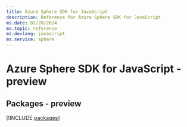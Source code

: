 ```yaml
---
title: Azure Sphere SDK for JavaScript
description: Reference for Azure Sphere SDK for JavaScript
ms.date: 02/20/2024
ms.topic: reference
ms.devlang: javascript
ms.service: sphere
---
```

# Azure Sphere SDK for JavaScript - preview
## Packages - preview
[!INCLUDE [packages](sphere-index.md)]
